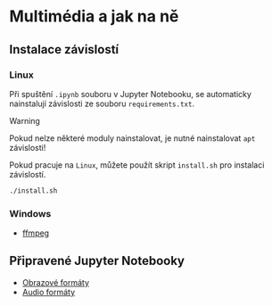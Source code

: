 # Multimédia a jak na ně

## Instalace závislostí

### Linux
Při spuštění `.ipynb` souboru v Jupyter Notebooku, se automaticky nainstalují závislosti ze souboru `requirements.txt`. 

> [!warning] 
> Pokud nelze některé moduly nainstalovat, je nutné nainstalovat `apt` závislosti!

Pokud pracuje na `Linux`, můžete použít skript `install.sh` pro instalaci závislostí.
```bash
./install.sh
```

### Windows
- [ffmpeg](https://blog.gregzaal.com/how-to-install-ffmpeg-on-windows/)

## Připravené Jupyter Notebooky

- [Obrazové formáty](./image.ipynb)
- [Audio formáty](./audio.ipynb)